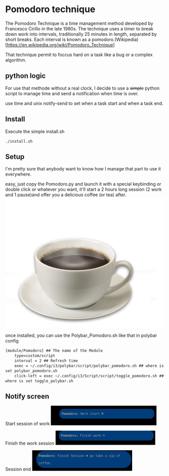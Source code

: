 # Pomodoro technique
The Pomodoro Technique is a time management method developed by Francesco Cirillo in the late 1980s. The technique uses a timer to break down work into intervals, traditionally 25 minutes in length, separated by short breaks. Each interval is known as a pomodoro.(Wikipedia)[https://en.wikipedia.org/wiki/Pomodoro_Technique]

That technique permit to foccus hard on a task like a bug or a complex algorithm.

## python logic
For use that methode without a real clock, I decide to use a ~~simple~~ python script to manage time and send a notification when time is over.

use time and unix notify-send to set when a task start and when a task end. 

## Install
Execute the simple install.sh

```shell
./install.sh
```

## Setup
I'm pretty sure that anybody want to know how I manage that part to use it everywhere. 

easy, just copy the Pomodoro.py and launch it with a special keybinding or double click or whatever you want, it'll start a 2 hours long session (2 work and 1 pause)and offer you a delicious coffee (or tea) after.
![coffee](src/coffee.png)

once installed, you can use the Polybar_Pomodoro.sh like that in polybar config

```shell
[module/Pomodoro] ## The name of the Module
	type=custom/script
	interval = 2 ## Refresh time
	exec = ~/.config/i3/polybar/script/polybar_pomodoro.sh ## where is set polybar_pomodoro.sh
	click-left = exec ~/.config/i3/Script/script/toggle_pomodoro.sh ## where is set toggle_polybar.sh
```

## Notify screen

Start session of work
![Work start](src/work_start.png)

Finish the work session
![work finish](src/work_finish.png)

Session end
![session finish](src/session_finish.png)
